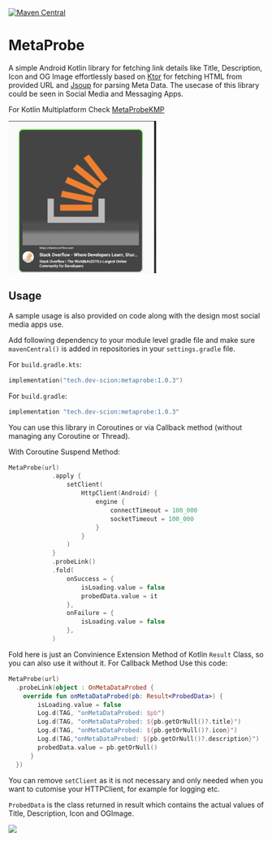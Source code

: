 [![Maven Central](https://img.shields.io/maven-central/v/tech.dev-scion/metaprobe.svg?label=Maven%20Central)](https://search.maven.org/search?q=g:%22tech.dev-scion%22%20AND%20a:%22metaprobe%22)

# MetaProbe
A simple Android Kotlin library for fetching link details like Title, Description, Icon and OG Image effortlessly based on <a href="https://ktor.io/docs/">Ktor</a> for fetching HTML from provided URL and <a href="https://github.com/jhy/jsoup">Jsoup</a> for parsing Meta Data. The usecase of this library could be seen in Social Media and Messaging Apps. 

For Kotlin Multiplatform Check <a href="https://github.com/zeeshanali-k/MetaProbeKMP">MetaProbeKMP</a>

<img src="/imgs/ss_1.png" height="300px">


## Usage

A sample usage is also provided on code along with the design most social media apps use.

Add following dependency to your module level gradle file and make sure `mavenCentral()` is added in repositories in your `settings.gradle` file.

For `build.gradle.kts`:

```kotlin
implementation("tech.dev-scion:metaprobe:1.0.3")
```

For `build.gradle`:

```groovy
implementation "tech.dev-scion:metaprobe:1.0.3"
```

You can use this library in Coroutines or via Callback method (without managing any Coroutine or Thread).

With Coroutine Suspend Method:

```kotlin
MetaProbe(url)
            .apply {
                setClient(
                    HttpClient(Android) {
                        engine {
                            connectTimeout = 100_000
                            socketTimeout = 100_000
                        }
                    }
                )
            }
            .probeLink()
            .fold(
                onSuccess = {
                    isLoading.value = false
                    probedData.value = it
                },
                onFailure = {
                    isLoading.value = false
                },
            )
```
Fold here is just an Convinience Extension Method of Kotlin `Result` Class, so you can also use it without it.
For Callback Method Use this code:

```kotlin
MetaProbe(url)
  .probeLink(object : OnMetaDataProbed {
    override fun onMetaDataProbed(pb: Result<ProbedData>) {
        isLoading.value = false
        Log.d(TAG, "onMetaDataProbed: $pb")
        Log.d(TAG, "onMetaDataProbed: ${pb.getOrNull()?.title}")
        Log.d(TAG, "onMetaDataProbed: ${pb.getOrNull()?.icon}")
        Log.d(TAG,"onMetaDataProbed: ${pb.getOrNull()?.description}")
        probedData.value = pb.getOrNull()
      }
  })
```

You can remove `setClient` as it is not necessary and only needed when you want to cutomise your HTTPClient, for example for logging etc.

`ProbedData` is the class returned in result which contains the actual values of Title, Description, Icon and OGImage.


<a href="https://www.buymeacoffee.com/devscion"><img src="https://img.buymeacoffee.com/button-api/?text=Buy me a coffee&emoji=&slug=ZeeshanAli&button_colour=FFDD00&font_colour=000000&font_family=Cookie&outline_colour=000000&coffee_colour=ffffff"></a>

